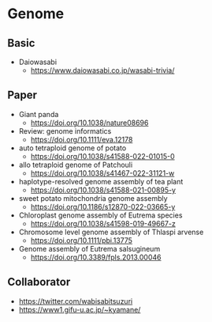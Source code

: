 # Genome

## Basic
- Daiowasabi
  - https://www.daiowasabi.co.jp/wasabi-trivia/

## Paper
- Giant panda
  - https://doi.org/10.1038/nature08696
- Review: genome informatics
  -  https://doi.org/10.1111/eva.12178
- auto tetraploid genome of potato
    - https://doi.org/10.1038/s41588-022-01015-0
- allo tetraploid genome of Patchouli
  - https://doi.org/10.1038/s41467-022-31121-w
- haplotype-resolved genome assembly of tea plant
  - https://doi.org/10.1038/s41588-021-00895-y
- sweet potato mitochondria genome assembly
  - https://doi.org/10.1186/s12870-022-03665-y
- Chloroplast genome assembly of Eutrema species
  - https://doi.org/10.1038/s41598-019-49667-z
- Chromosome level genome assembly of Thlaspi arvense
  -  https://doi.org/10.1111/pbi.13775
- Genome assembly of Eutrema salsugineum
  -  https://doi.org/10.3389/fpls.2013.00046

## Collaborator
- https://twitter.com/wabisabitsuzuri
- https://www1.gifu-u.ac.jp/~kyamane/


